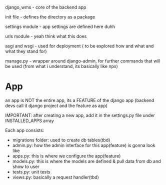 django_wms - core of the backend app

init file - defines the directory as a package

settings module - app settings are defined here duhh

urls module - yeah think what this does

asgi and wsgi - used for deployment ( to be explored how and what and what they stand for)

manage.py - wrapper around django-admin, for further commands that will be used
(from what i understand, its basically like npx)

# App

an app is NOT the entire app, its a FEATURE of the django app (backend devs call it django project and the feature as app)

IMPORTANT: after creating a new app, add it in the settings.py file under INSTALLED_APPS array

Each app consists:

- migrations folder: used to create db tables(tbd)
- admin.py: how the admin interface for this app(feature) is gonna look like
- apps.py: this is where we configure the app(feature)
- models.py: this is where the models are defined & pull data from db and show to user
- tests.py: unit tests
- views.py: basically a request handler(tbd)
